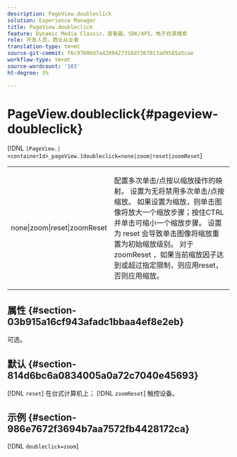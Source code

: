 ```yaml
---
description: PageView.doubleclick
solution: Experience Manager
title: PageView.doubleclick
feature: Dynamic Media Classic，查看器，SDK/API，电子目录搜索
role: 开发人员，商业从业者
translation-type: tm+mt
source-git-commit: f6c97606d7a4209427316d7367013ad9585a5cae
workflow-type: tm+mt
source-wordcount: '103'
ht-degree: 3%

---
```



# PageView.doubleclick{#pageview-doubleclick}

[!DNL `[PageView.|<containerId>_pageView.]doubleclick=none|zoom|reset|zoomReset`]

<table id="table_942C8BDBDE1B441596987E9E971202E7"> 
 <tbody> 
  <tr> 
   <td colname="col1"> <p> <span class="codeph"> none|zoom|reset|zoomReset  </span> </p> </td> 
   <td colname="col2"> <p> 配置多次单击/点按以缩放操作的映射。 设置为<span class="codeph">无</span>将禁用多次单击/点按缩放。 如果设置为<span class="codeph">缩放</span>，则单击图像将放大一个缩放步骤；按住CTRL并单击可缩小一个缩放步骤。 设置为<span class="codeph"> reset </span>会导致单击图像将缩放重置为初始缩放级别。 对于<span class="codeph"> zoomReset </span>，如果当前缩放因子达到或超过指定限制，则应用reset，否则应用缩放。 </p> </td> 
  </tr> 
 </tbody> 
</table>

## 属性 {#section-03b915a16cf943afadc1bbaa4ef8e2eb}

可选。

## 默认 {#section-814d6bc6a0834005a0a72c7040e45693}

[!DNL `reset`] 在台式计算机上； [!DNL `zoomReset`] 触控设备。

## 示例 {#section-986e7672f3694b7aa7572fb4428172ca}

[!DNL `doubleclick=zoom`]
